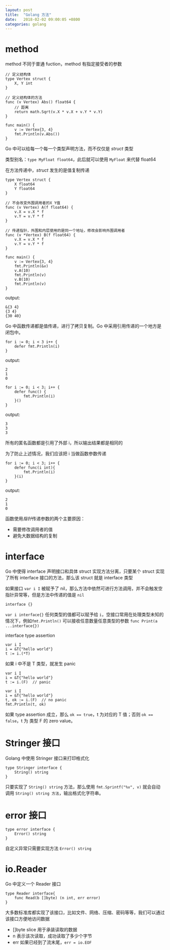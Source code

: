 ```yaml
---
layout: post
title:  "Golang 方法"
date:   2018-02-02 09:00:05 +0800
categories: golang
---
```


# method

method 不同于普通 fuction，method 有指定接受者的参数

```golang
// 定义结构体
type Vertex struct {
    X, Y int
}

// 定义结构体的方法
func (v Vertex) Abs() float64 {
    // 距离
    return math.Sqrt(v.X * v.X + v.Y * v.Y)
}

func main() {
    v := Vertex{3, 4}
    fmt.Println(v.Abs())
}
```

Go 中可以给每一个每一个类型声明方法，而不仅仅是 *struct* 类型

类型别名：`type MyFloat float64`，此后就可以使用 `MyFloat` 来代替 float64

在方法传递中，*struct* 发生的是值复制传递

```golang
type Vertex struct {
    X float64
    Y float64
}

// 不会改变外围调用者的X Y值
func (v Vertex) A(f float64) {
    v.X = v.X * f
    v.Y = v.Y * f
}

// 传递指针，外围和内层使用的是同一个地址，修改会影响外围调用者
func (v *Vertex) B(f float64) {
    v.X = v.X * f
    v.Y = v.Y * f
}

func main() {
    v := Vertex{3, 4}
    fmt.Println(&v)
    v.A(10)
    fmt.Println(v)
    v.B(10)
    fmt.Println(v)
}
```

output:

```
&{3 4}
{3 4}
{30 40}
```

Go 中函数传递都是值传递，进行了拷贝复制。Go 中采用引用传递的一个地方是闭包中。

```golang
for i := 0; i < 3 i++ {
    defer fmt.Println(i)
}
```

output:

```
2
1
0
```

```golang
for i := 0; i < 3; i++ {
    defer func() {
        fmt.Println(i)
    }()
}
```

output:

```
3
3
3
```

所有的匿名函数都是引用了外部 i，所以输出结果都是相同的

为了防止上述情况，我们应该把 i 当做函数参数传递

```golang
for i := 0; i < 3; i++ {
    defer func(i int){
        fmt.Println(i)
    }(i)
}
```

output:

```
2
1
0
```

函数使用*指针*传递参数的两个主要原因：
+ 需要修改调用者的值
+ 避免大数据结构的复制


# interface

Go 中使得 interface 声明接口和具体 struct 实现方法分离，只要某个 struct 实现了所有 interface 接口的方法，那么该 struct 就是 interface 类型

如果接口 `var i I` 被赋予了 nil，那么方法中依然可进行方法调用，并不会触发空指针异常等，但是方法中传递的值是 `nil`

```golang
interface {}
```

`var i interface{}` 任何类型的值都可以赋予给 `i`，空接口常用在处理类型未知的情况下，例如`fmt.Println()` 可以接收任意数量任意类型的参数 `func Print(a ...interface{})`

interface type assertion

```golang
var i I
i = &T{"hello world"}
t := i.(*T)
```

如果 i 中不是 T 类型，就发生 panic

```golang
var i I
i = &T{"hello world"}
t := i.(F)  // panic
```

```golang
var i I
i = &T{"hello world"}
t, ok := i.(F)  // no panic
fmt.Println(t, ok)
```

如果 type assertion 成立，那么 `ok == true`，t 为对应的 T 值；否则 `ok == false`，t 为 类型 F 的 zero value。

# Stringer 接口

Golang 中使用 Stringer 接口来打印格式化

```golang
type Stringer interface {
    String() string
}
```

只要实现了 `String() string` 方法，那么使用 `fmt.Sprintf("%v", v)` 就会自动调用 `String() string 方法`，输出格式化字符串。

# error 接口

```golang
type error interface {
    Error() string
}
```

自定义异常只需要实现方法 `Error() string`

# io.Reader

Go 中定义一个 Reader 接口

```golang
type Reader interface{
    func Read(b []byte) (n int, err error)
}
```

大多数标准库都实现了该接口，比如文件、网络、压缩、密码等等，我们可以通过该接口方便地访问数据

+ []byte slice 用于承装读取的数据
+ n 表示该次读取，成功读取了多少个字节
+ err 如果已经到了流末尾，`err = io.EOF`
